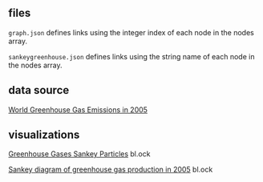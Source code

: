 ## files

`graph.json` defines links using the integer index of each node in the nodes array.

`sankeygreenhouse.json` defines links using the string name of each node in the nodes array.

## data source 

[World Greenhouse Gas Emissions in 2005](http://www.wri.org/publication/world-greenhouse-gas-emissions-2005)

## visualizations

[Greenhouse Gases Sankey Particles](http://bl.ocks.org/micahstubbs/9454eed3a3b77436eba20e0a8d9e1d50) bl.ock 

[Sankey diagram of greenhouse gas production in 2005](http://bl.ocks.org/d3noob/5015397) bl.ock
